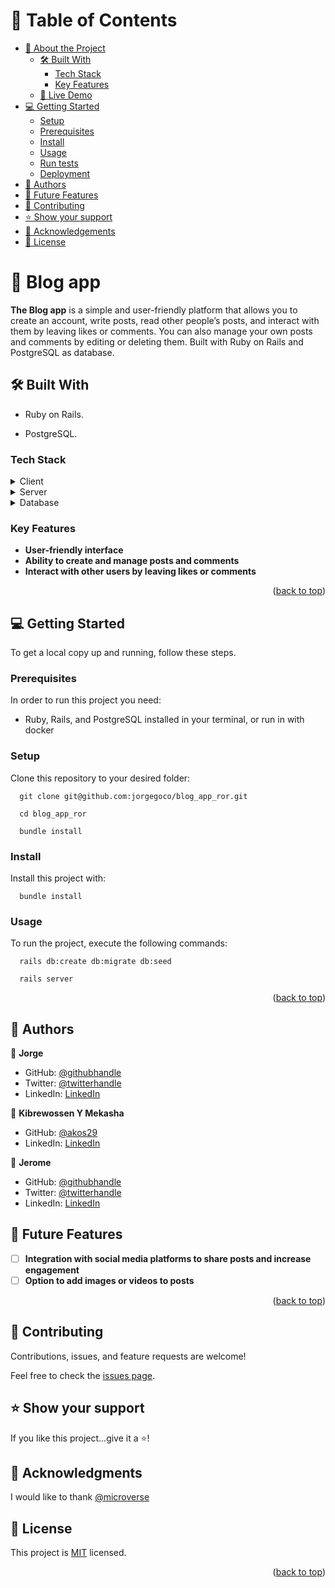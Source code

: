 <a name="readme-top"></a>


# 📗 Table of Contents

- [📖 About the Project](#about-project)
  - [🛠 Built With](#built-with)
    - [Tech Stack](#tech-stack)
    - [Key Features](#key-features)
  - [🚀 Live Demo](#live-demo)
- [💻 Getting Started](#getting-started)
  - [Setup](#setup)
  - [Prerequisites](#prerequisites)
  - [Install](#install)
  - [Usage](#usage)
  - [Run tests](#run-tests)
  - [Deployment](#triangular_flag_on_post-deployment)
- [👥 Authors](#authors)
- [🔭 Future Features](#future-features)
- [🤝 Contributing](#contributing)
- [⭐️ Show your support](#support)
- [🙏 Acknowledgements](#acknowledgements)
- [📝 License](#license)


# 📖 Blog app <a name="about-project"></a>


**The Blog app**  is a simple and user-friendly platform that allows you to create an account, write posts, read other people’s posts, and interact with them by leaving likes or comments. You can also manage your own posts and comments by editing or deleting them. Built with Ruby on Rails and PostgreSQL as database.

## 🛠 Built With <a name="built-with"></a>

- Ruby on Rails.

- PostgreSQL.

### Tech Stack <a name="tech-stack"></a>


<details>
  <summary>Client</summary>
  <ul>
    <li><a href="https://rubyonrails.org/">Ruby on Rails</a></li>
  </ul>
</details>

<details>
  <summary>Server</summary>
  <ul>
    <li><a href="https://rubyonrails.org/">Ruby on Rails</a></li>
  </ul>
</details>

<details>
<summary>Database</summary>
  <ul>
    <li><a href="https://www.postgresql.org/">PostgreSQL</a></li>
  </ul>
</details>


### Key Features <a name="key-features"></a>


- **User-friendly interface**
- **Ability to create and manage posts and comments**
- **Interact with other users by leaving likes or comments**

<p align="right">(<a href="#readme-top">back to top</a>)</p>


## 💻 Getting Started <a name="getting-started"></a>


To get a local copy up and running, follow these steps.

### Prerequisites

In order to run this project you need:

- Ruby, Rails, and PostgreSQL installed in your terminal, or run in with docker

### Setup

Clone this repository to your desired folder:
```
  git clone git@github.com:jorgegoco/blog_app_ror.git

  cd blog_app_ror

  bundle install
```


### Install

Install this project with:

```
  bundle install 
```

### Usage

To run the project, execute the following commands:

```
  rails db:create db:migrate db:seed

  rails server
```

<p align="right">(<a href="#readme-top">back to top</a>)</p>


## 👥 Authors <a name="authors"></a>


👤 **Jorge**

- GitHub: [@githubhandle](https://github.com/jorgegoco)
- Twitter: [@twitterhandle](https://twitter.com/JorgeGo78017548)
- LinkedIn: [LinkedIn](https://www.linkedin.com/in/jorgegoco/)

👤 **Kibrewossen Y Mekasha**

- GitHub: [@akos29](https://github.com/akos29)
- LinkedIn: [LinkedIn](https://www.linkedin.com/in/kibrewossen-y-mekasha/)

👤 **Jerome**

- GitHub: [@githubhandle](https://github.com/187jjay187)
- Twitter: [@twitterhandle](https://twitter.com/187jjay187)
- LinkedIn: [LinkedIn](https://linkedin.com/in/jerome-osman-137605a4)


## 🔭 Future Features <a name="future-features"></a>


- [ ] **Integration with social media platforms to share posts and increase engagement**
- [ ] **Option to add images or videos to posts**

<p align="right">(<a href="#readme-top">back to top</a>)</p>


## 🤝 Contributing <a name="contributing"></a>

Contributions, issues, and feature requests are welcome!

Feel free to check the [issues page](https://github.com/jorgegoco/blog_app_ror/issues).



## ⭐️ Show your support <a name="support"></a>


If you like this project...give it a ⭐️!



## 🙏 Acknowledgments <a name="acknowledgements"></a>


I would like to thank [@microverse](https://www.microverse.org/)


## 📝 License <a name="license"></a>

This project is [MIT](./MIT.md) licensed.

<p align="right">(<a href="#readme-top">back to top</a>)</p>

